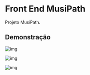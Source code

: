 # Front End MusiPath

Projeto MusiPath.

## Demonstração

![img](https://i.ibb.co/tMmT48J/print1.png)

![img](https://i.ibb.co/sjpQFJN/print2.png)

![img](https://i.ibb.co/tDdf3BV/print3.png)